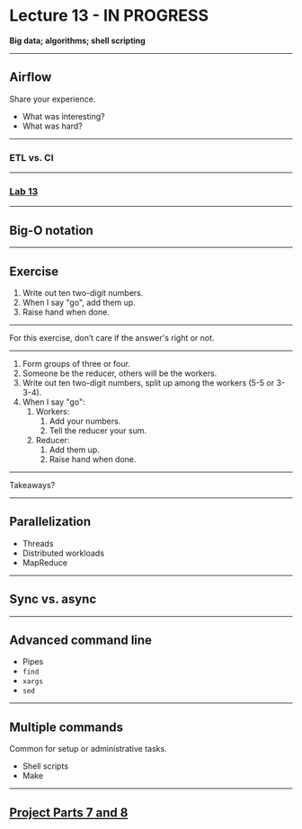 # Lecture 13 - IN PROGRESS

**Big data; algorithms; shell scripting**

---

## Airflow

Share your experience.

- What was interesting?
- What was hard?

---

### ETL vs. CI

---

### [Lab 13](../labs/lab_13.md)

---

## Big-O notation

---

## Exercise

1. Write out ten two-digit numbers.
1. When I say "go", add them up.
1. Raise hand when done.

---

For this exercise, don’t care if the answer's right or not.

---

1. Form groups of three or four.
1. Someone be the reducer, others will be the workers.
1. Write out ten two-digit numbers, split up among the workers (5-5 or 3-3-4).
1. When I say "go":
   1. Workers:
      1. Add your numbers.
      1. Tell the reducer your sum.
   1. Reducer:
      1. Add them up.
      1. Raise hand when done.

---

Takeaways?

---

## Parallelization

- Threads
- Distributed workloads
- MapReduce

---

## Sync vs. async

---

## Advanced command line

- Pipes
- `find`
- `xargs`
- `sed`

---

## Multiple commands

Common for setup or administrative tasks.

- Shell scripts
- Make

---

## [Project Parts 7 and 8](../docs/project.md#part-7)

